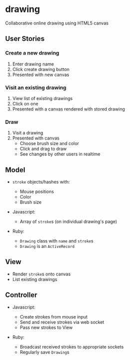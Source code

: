# drawing
Collaborative online drawing using HTML5 canvas

## User Stories
### Create a new drawing
1. Enter drawing name
2. Click create drawing button
3. Presented with new canvas

### Visit an existing drawing
1. View list of existing drawings
2. Click on one
3. Presented with a canvas rendered with stored drawing

### Draw
1. Visit a drawing
2. Presented with canvas
    - Choose brush size and color
    - Click and drag to draw
    - See changes by other users in realtime

## Model
- `stroke` objects/hashes with:
    - Mouse positions
    - Color
    - Brush size

- Javascript:
    - Array of `stroke`s (on individual drawing's page)

- Ruby:
    - `Drawing` class with `name` and `stroke`s
    - `Drawing` is an `ActiveRecord`

## View
- Render `stroke`s onto canvas
- List existing drawings

## Controller
- Javascript:
    - Create strokes from mouse input
    - Send and receive strokes via web socket
    - Pass new strokes to View

- Ruby:
    - Broadcast received strokes to appropriate sockets
    - Regularly save `Drawing`s
